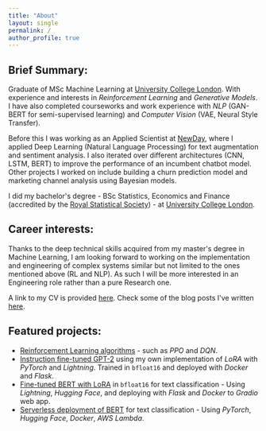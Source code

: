 ```yaml
---
title: "About"
layout: single
permalink: /
author_profile: true
---
```


## Brief Summary:
Graduate of MSc Machine Learning at [University College London](https://www.ucl.ac.uk). With experience and interests in *Reinforcement Learning* and *Generative Models*. I have also completed courseworks and work experience with *NLP* (GAN-BERT for semi-supervised learning) and *Computer Vision* (VAE, Neural Style Transfer).

Before this I was working as an Applied Scientist at [NewDay](https://www.newday.co.uk/), where I applied Deep Learning (Natural Language Processing) for text augmentation and sentiment analysis. I also iterated over different architectures (CNN, LSTM, BERT) to improve the performance of an incumbent chatbot model. Other projects I worked on include building a churn prediction model and marketing channel analysis using Bayesian models.

I did my bachelor's degree - BSc Statistics, Economics and Finance (accredited by the [Royal Statistical Society](https://rss.org.uk/)) - at [University College London](https://www.ucl.ac.uk).

## Career interests:
Thanks to the deep technical skills acquired from my master's degree in Machine Learning, I am looking forward to working on the implementation and engineering of complex systems similar but not limited to the ones mentioned above (RL and NLP). As such I will be more interested in an Engineering role rather than a pure Research one.

A link to my CV is provided [here](https://drive.google.com/file/d/1_mLnooUo9o74Hsz2Ylh5b8vbMgvAXsBj/view?usp=sharing). Check some of the blog posts I've written [here](https://mariovas3.github.io/posts_list).

## Featured projects:
* <a href="https://github.com/mariovas3/rl-algos" alt="link to rl-algos repo">Reinforcement Learning algorithms</a> - such as *PPO* and *DQN*.
* <a href="https://github.com/mariovas3/llms" alt="link to llms repo">Instruction fine-tuned GPT-2</a> using my own implementation of *LoRA* with *PyTorch* and *Lightning*. Trained in `bfloat16` and deployed with *Docker* and *Flask*.
* <a href="https://github.com/mariovas3/bert-lora">Fine-tuned BERT with LoRA</a> in `bfloat16` for text classification - Using *Lightning*, *Hugging Face*, and deploying with *Flask* and *Docker* to *Gradio* web app.
* <a href="https://github.com/mariovas3/deploying-bert">Serverless deployment of BERT</a> for text classification - Using *PyTorch*, *Hugging Face*, *Docker*, *AWS Lambda*.


